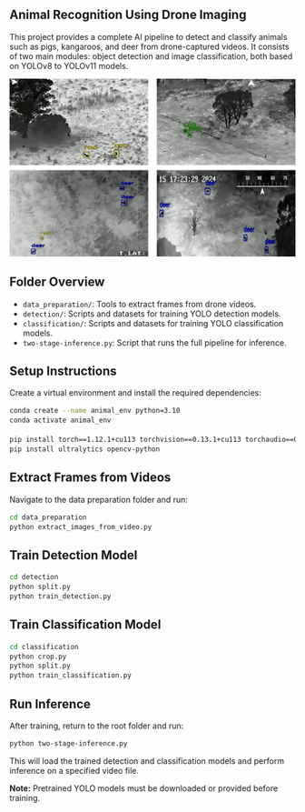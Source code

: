 ## Animal Recognition Using Drone Imaging

This project provides a complete AI pipeline to detect and classify animals such as pigs, kangaroos, and deer from drone-captured videos. It consists of two main modules: object detection and image classification, both based on YOLOv8 to YOLOv11 models.

<p align="center">
  <img src="docs/output.png" alt="Sample result" width="640">
</p>

## Folder Overview

- `data_preparation/`: Tools to extract frames from drone videos.
- `detection/`: Scripts and datasets for training YOLO detection models.
- `classification/`: Scripts and datasets for training YOLO classification models.
- `two-stage-inference.py`: Script that runs the full pipeline for inference.

## Setup Instructions

Create a virtual environment and install the required dependencies:

```bash
conda create --name animal_env python=3.10
conda activate animal_env

pip install torch==1.12.1+cu113 torchvision==0.13.1+cu113 torchaudio==0.12.1 --extra-index-url https://download.pytorch.org/whl/cu113
pip install ultralytics opencv-python
```

## Extract Frames from Videos

Navigate to the data preparation folder and run:

```bash
cd data_preparation
python extract_images_from_video.py
```

## Train Detection Model

```bash
cd detection
python split.py
python train_detection.py
```

## Train Classification Model

```bash
cd classification
python crop.py
python split.py
python train_classification.py
```

## Run Inference

After training, return to the root folder and run:

```bash
python two-stage-inference.py
```

This will load the trained detection and classification models and perform inference on a specified video file.

**Note:** Pretrained YOLO models must be downloaded or provided before training.
